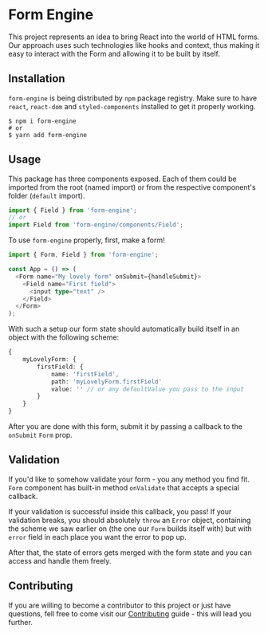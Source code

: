 # Form Engine

This project represents an idea to bring React into the world of HTML
forms.
Our approach uses such technologies like hooks and context, thus making
it easy to interact with the Form and allowing it to be built by itself.

## Installation

`form-engine` is being distributed by `npm` package registry. Make sure to have
`react`, `react-dom` and `styled-components` installed to get it properly working.

```shell script
$ npm i form-engine
# or
$ yarn add form-engine
```

## Usage

This package has three components exposed. Each of them could be imported
from the root (named import) or from the respective component's folder (`default` import).

```typescript jsx
import { Field } from 'form-engine';
// or
import Field from 'form-engine/components/Field';
```

To use `form-engine` properly, first, make a form!

```typescript jsx
import { Form, Field } from 'form-engine';

const App = () => (
  <Form name="My lovely form" onSubmit={handleSubmit}>
    <Field name="First field">
      <input type="text" />
    </Field>
  </Form>
);
```

With such a setup our form state should automatically build itself
in an object with the following scheme:

```typescript
{
    myLovelyForm: {
        firstField: {
            name: 'firstField',
            path: 'myLovelyForm.firstField'
            value: '' // or any defaultValue you pass to the input
        }
    }
}
```

After you are done with this form, submit it by passing a callback to the
`onSubmit` `Form` prop.

## Validation

If you'd like to somehow validate your form - you any method you find fit.
`Form` component has built-in method `onValidate` that accepts a special callback.

If your validation is successful inside this callback, you pass!
If your validation breaks, you should absolutely `throw` an `Error` object,
containing the scheme we saw earlier on (the one our `Form` builds itself with)
but with `error` field in each place you want the error to pop up.

After that, the state of errors gets merged with the form state and you
can access and handle them freely.

## Contributing

If you are willing to become a contributor to this project or just have
questions, fell free to come visit our [Contributing](#) guide - this
will lead you further.
